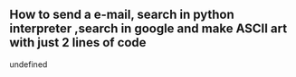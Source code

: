 ## How to send a e-mail, search in python interpreter ,search in google and make ASCII art with just 2 lines of code

undefined